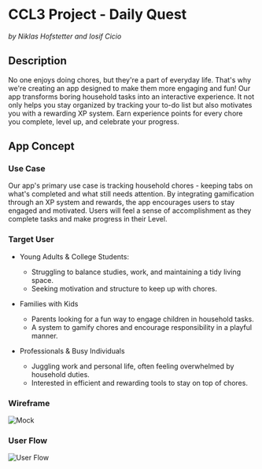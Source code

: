 # CCL3 Project - Daily Quest
_by Niklas Hofstetter and Iosif Cicio_
<br>
## Description
No one enjoys doing chores, but they're a part of everyday life. That's why we're creating an app designed to make them more engaging and fun! Our app transforms boring household tasks into an interactive experience. It not only helps you stay organized by tracking your to-do list but also motivates you with a rewarding XP system. Earn experience points for every chore you complete, level up, and celebrate your progress.
<br>
## App Concept
### Use Case
Our app's primary use case is tracking household chores - keeping tabs on what's completed and what still needs attention. By integrating gamification through an XP system and rewards, the app encourages users to stay engaged and motivated. Users will feel a sense of accomplishment as they complete tasks and make progress in their Level. 
<br>
### Target User
- Young Adults & College Students:
  - Struggling to balance studies, work, and maintaining a tidy living space.
  - Seeking motivation and structure to keep up with chores.


- Families with Kids
  - Parents looking for a fun way to engage children in household tasks.
  - A system to gamify chores and encourage responsibility in a playful manner.


- Professionals & Busy Individuals
  - Juggling work and personal life, often feeling overwhelmed by household duties.
  - Interested in efficient and rewarding tools to stay on top of chores.



### Wireframe
![Mock](https://github.com/user-attachments/assets/be28f709-010d-4b09-b2bf-691f15484e05)

### User Flow
![User Flow](https://github.com/user-attachments/assets/c42078e1-d8ac-4a2d-add8-c827facc680a)
